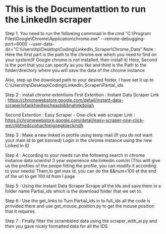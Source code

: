 # This is the Documentattion to run the LinkedIn scraper
Step 1. You need to run the following commnad in the cmd
"C:\Program Files\Google\Chrome\Application\chrome.exe" --remote-debugging-port=8000 --user-data-dir="C:\Users\hp\Desktop\Coding\LinkedIn_Scraper\Chrome_Data"
Note : Here the first part is the path to the chrome.exe which you need to find on your system(If Google chrome is not installed, then install it)
Here, Second is the port that you can specify as you like
and third is the Path to the folder/directory where you will save the data of the chrome instance

Also, step up the download path to your desired folder, I have set it up to C:\Users\hp\Desktop\Coding\LinkedIn_Scraper\Partial_ids

Step 2 : install chrome extentions
First Extention : Instant Data Scraper
Link : https://chromewebstore.google.com/detail/instant-data-scraper/ofaokhiedipichpaobibbnahnkdoiiah

Second Extention : Easy Scraper - One-click web scraper
Link : https://chromewebstore.google.com/detail/easy-scraper-one-click-we/cljbfnedccphacfneigoegkiieckjndh


Step 3 : Make a new linked in profile using temp mail (If you do not want your main Id to get banned)
Login in the chrome instance using the new Linked In ID

Step 4 : According to your needs run the following search in chrome instance
data scientist 3 year experience site:linkedin.com/in (This willl give us the profiles of the peope fitting the profile, you can modify it according to your needs)
Them,to get max id, you can do the &&num=100 at the end of the url to get 100 Id from I page


Step 5 : Using the Instant Data Scraper Scrape all the Ids and save them in a folder name Partial_ids which is the download folder that we set to.


Step 6 : Use the get_links to Turn Partial_ids in to full_ids all the code is prrivided there and use get_mouse_position.py to get the mouse position that it requires

Step 7 : Finally filter the scrambeled data using the scraper_with_ai.py and then you gave nicely formatted data for all the IDS
